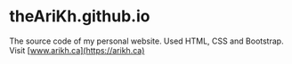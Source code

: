 # theAriKh.github.io
The source code of my personal website.  Used HTML,  CSS and Bootstrap. Visit [www.arikh.ca](https://arikh.ca)
